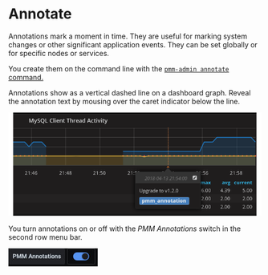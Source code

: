 # Annotate

Annotations mark a moment in time. They are useful for marking system changes or other significant application events. They can be set globally or for specific nodes or services.

You create them on the command line with the [`pmm-admin annotate` command.](../details/commands/pmm-admin.md)

Annotations show as a vertical dashed line on a dashboard graph. Reveal the annotation text by mousing over the caret indicator below the line.

![!image](../_images/pmm-server.mysql-overview.mysql-client-thread-activity.1.png)

You turn annotations on or off with the *PMM Annotations* switch in the second row menu bar.

![!PMM Annotations switch](../_images/PMM_Common_Controls_Annotation_Toggle.jpg)

